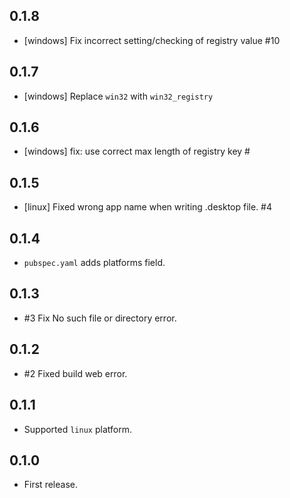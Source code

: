 ## 0.1.8

- [windows] Fix incorrect setting/checking of registry value #10

## 0.1.7

- [windows] Replace `win32` with `win32_registry`

## 0.1.6

- [windows] fix: use correct max length of registry key #

## 0.1.5

- [linux] Fixed wrong app name when writing .desktop file. #4

## 0.1.4

- `pubspec.yaml` adds platforms field.

## 0.1.3

- #3 Fix  No such file or directory error.

## 0.1.2

- #2 Fixed build web error.

## 0.1.1

- Supported `linux` platform.

## 0.1.0

- First release.
